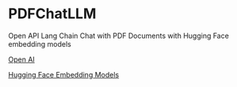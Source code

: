# PDFChatLLM
Open API Lang Chain Chat with PDF Documents with Hugging Face embedding models

[Open AI](https://platform.openai.com/docs/api-reference/introduction)

[Hugging Face Embedding Models](https://huggingface.co/models)
